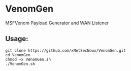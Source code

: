 # VenomGen

MSFVenom Payload Generator and WAN Listener


## Usage:
```
git clone https://github.com/xNetSecNowx/VenomGen.git
cd VenomGen
chmod +x VenomGen.sh
./VenomGen.sh
